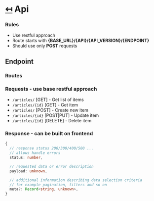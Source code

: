 # [↤](../README.md) Api

### Rules
- Use restful approach
- Route starts with __{BASE_URL}/{API}/{API_VERSION}/{ENDPOINT}__
- Should use only __POST__ requests

## Endpoint
### Routes

### Requests - use base restful approach
- `/articles/`      [GET] - Get list of items
- `/articles/{id}`  [GET] - Get item
- `/articles/`      [POST] - Create new item
- `/articles/{id}`  [POST|PUT] - Update item
- `/articles/{id}`  [DELETE] - Delete item


### Response - can be built on frontend
```typescript
{
  // response status 200/300/400/500 ...
  // allows handle errors
  status: number,

  // requested data or error description
  payload: unknown,

  // additional information describing data selection criteria
  // for example pagination, filters and so on
  meta?: Record<string, unknown>,
}
```
